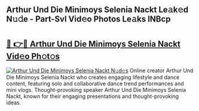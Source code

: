 ## Arthur Und Die Minimoys Selenia Nackt Le𝚊k𝚎d N𝚞𝚍e - Part-Svl Vid𝚎o Photos Le𝚊ks INBcp

# <h2><a href="http://fb8olr.evod.top/?m=Arthur+Und+Die+Minimoys+Selenia+Nackt">🔗 👉🔴 Arthur Und Die Minimoys Selenia Nackt Vid𝚎o Ph𝚘t𝚘s</a></h2>

[![Arthur Und Die Minimoys Selenia Nackt N𝚞d𝚎s](https://i.imgur.com/8V9OHl7.gif)](http://fb8olr.evod.top/?m=Arthur+Und+Die+Minimoys+Selenia+Nackt)
Online creator Arthur Und Die Minimoys Selenia Nackt who creates engaging lifestyle and dance content, featuring solo and collaborative dance trend performances and mini vlogs. Thought-provoking speaker Arthur Und Die Minimoys Selenia Nackt, known for their engaging presentations and thought-provoking ideas. 
